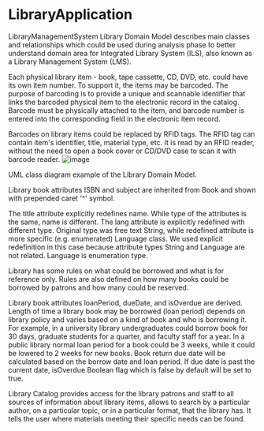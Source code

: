 # LibraryApplication
LibraryManagementSystem
Library Domain Model describes main classes and relationships which could be used during analysis phase to better understand domain area for Integrated Library System (ILS), also known as a Library Management System (LMS).

Each physical library item - book, tape cassette, CD, DVD, etc. could have its own item number. To support it, the items may be barcoded. The purpose of barcoding is to provide a unique and scannable identifier that links the barcoded physical item to the electronic record in the catalog. Barcode must be physically attached to the item, and barcode number is entered into the corresponding field in the electronic item record.

Barcodes on library items could be replaced by RFID tags. The RFID tag can contain item's identifier, title, material type, etc. It is read by an RFID reader, without the need to open a book cover or CD/DVD case to scan it with barcode reader.
![image](https://github.com/mr-janakiraman/LibraryApplication/assets/139651085/48cea8bf-360e-493d-8e81-d876f348b5ee)

UML class diagram example of the Library Domain Model.

Library book attributes ISBN and subject are inherited from Book and shown with prepended caret '^' symbol.

The title attribute explicitly redefines name. While type of the attributes is the same, name is different. The lang attribute is explicitly redefined with different type. Original type was free text String, while redefined attribute is more specific (e.g. enumerated) Language class. We used explicit redefinition in this case because attribute types String and Language are not related. Language is enumeration type.

Library has some rules on what could be borrowed and what is for reference only. Rules are also defined on how many books could be borrowed by patrons and how many could be reserved.

Library book attributes loanPeriod, dueDate, and isOverdue are derived. Length of time a library book may be borrowed (loan period) depends on library policy and varies based on a kind of book and who is borrowing it. For example, in a university library undergraduates could borrow book for 30 days, graduate students for a quarter, and faculty staff for a year. In a public library normal loan period for a book could be 3 weeks, while it could be lowered to 2 weeks for new books. Book return due date will be calculated based on the borrow date and loan period. If due date is past the current date, isOverdue Boolean flag which is false by default will be set to true.

Library Catalog provides access for the library patrons and staff to all sources of information about library items, allows to search by a particular author, on a particular topic, or in a particular format, that the library has. It tells the user where materials meeting their specific needs can be found.
